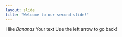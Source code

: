 ```yaml
---
layout: slide
title: "Welcome to our second slide!"
---
```

I like *Bananas*
Your text
Use the left arrow to go back!
